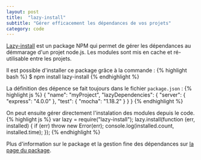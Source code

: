 ```yaml
---
layout: post
title:  "lazy-install"
subtitle: "Gérer efficacement les dépendances de vos projets"
category: code
---
```


[Lazy-install][lazy-install] est un package NPM qui permet de gérer les dépendances au démmarage d'un projet node.js. Les modules sont mis en cache et ré-utilisable entre les projets.

Il est possible d'installer ce package grâce à la commande :
{% highlight bash %}
$ npm install lazy-install
{% endhighlight %}

La définition des dépence se fait toujours dans le fichier `package.json` :
{% highlight js %}
{
  "name": "myProject",
  "lazyDependencies": {
    "server": {
      "express": "4.0.0"
    },
    "test": {
      "mocha": "1.18.2"
    }
  }
}
{% endhighlight %}

On peut ensuite gérer directement l'instalation des modules depuis le code.
{% highlight js %}
var lazy = require("lazy-install");
lazy.install(function (err, installed) {
  if (err) throw new Error(err);
  console.log(installed.count, installed.time);
});
{% endhighlight %}

Plus d'information sur le package et la gestion fine des dépendances sur [la page du package][lazy-install].


[lazy-install]: https://github.com/adamrenklint/lazy-install
